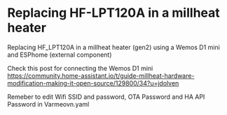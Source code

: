 # Replacing HF-LPT120A in a millheat heater
Replacing HF_LPT120A in a millheat heater (gen2) using a Wemos D1 mini and ESPhome (external component)

Check this post for connecting the Wemos D1 mini https://community.home-assistant.io/t/guide-millheat-hardware-modification-making-it-open-source/129800/34?u=jdolven

Remeber to edit Wifi SSID and password, OTA Password and HA API Password in Varmeovn.yaml
